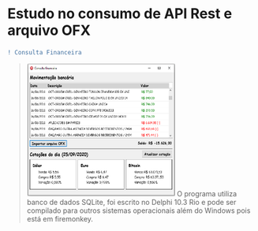 # Estudo no consumo de API Rest e arquivo OFX

```diff 
! Consulta Financeira
```
> <img src="https://github.com/CyberRocha/Consulta-Financeira/blob/main/Projeto/TelaPrincipal.png" width="300" height="270">
> O programa utiliza banco de dados SQLite, foi escrito no Delphi 10.3 Rio e pode ser compilado para outros sistemas operacionais além do Windows pois está em firemonkey.
